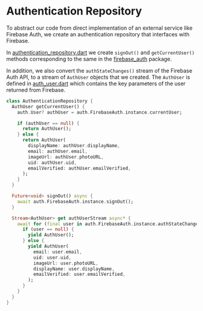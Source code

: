 # Authentication Repository
To abstract our code from direct implementation of an external service like Firebase Auth, we create an authentication repository that interfaces with Firebase.

In [authentication_repository.dart](lib/repositories/authentication/authentication_repository.dart) we create `signOut()` and `getCurrentUser()` methods corresponding to the same in the [firebase_auth](https://pub.dev/packages/firebase_auth) package. 

In addition, we also convert the `authStateChanges()` stream of the Firebase Auth API, to a stream of `AuthUser` objects that we created. The `AuthUser` is defined in [auth_user.dart](/lib/models/auth_user.dart) which contains the key parameters of the user returned from Firebase.
```dart
class AuthenticationRepository {
  AuthUser getCurrentUser() {
    auth.User? authUser = auth.FirebaseAuth.instance.currentUser;

    if (authUser == null) {
      return AuthUser();
    } else {
      return AuthUser(
        displayName: authUser.displayName,
        email: authUser.email,
        imageUrl: authUser.photoURL,
        uid: authUser.uid,
        emailVerified: authUser.emailVerified,
      );
    }
  }

  Future<void> signOut() async {
    await auth.FirebaseAuth.instance.signOut();
  }

  Stream<AuthUser> get authUserStream async* {
    await for (final user in auth.FirebaseAuth.instance.authStateChanges()) {
      if (user == null) {
        yield AuthUser();
      } else {
        yield AuthUser(
          email: user.email,
          uid: user.uid,
          imageUrl: user.photoURL,
          displayName: user.displayName,
          emailVerified: user.emailVerified,
        );
      }
    }
  }
}
```


